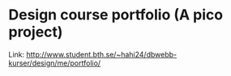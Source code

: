 # Design course portfolio (A pico project)
Link: http://www.student.bth.se/~hahi24/dbwebb-kurser/design/me/portfolio/
